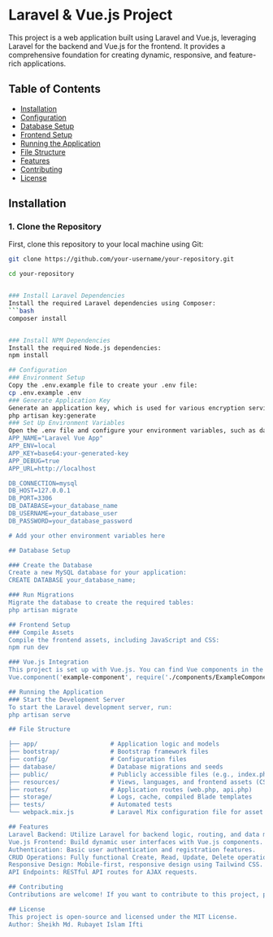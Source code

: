 # Laravel & Vue.js Project

This project is a web application built using Laravel and Vue.js, leveraging Laravel for the backend and Vue.js for the frontend. It provides a comprehensive foundation for creating dynamic, responsive, and feature-rich applications.

## Table of Contents

- [Installation](#installation)
- [Configuration](#configuration)
- [Database Setup](#database-setup)
- [Frontend Setup](#frontend-setup)
- [Running the Application](#running-the-application)
- [File Structure](#file-structure)
- [Features](#features)
- [Contributing](#contributing)
- [License](#license)

## Installation

### 1. Clone the Repository
First, clone this repository to your local machine using Git:

```bash
git clone https://github.com/your-username/your-repository.git

cd your-repository


### Install Laravel Dependencies
Install the required Laravel dependencies using Composer:
```bash
composer install


### Install NPM Dependencies
Install the required Node.js dependencies:
npm install

## Configuration
### Environment Setup
Copy the .env.example file to create your .env file:
cp .env.example .env
### Generate Application Key
Generate an application key, which is used for various encryption services:
php artisan key:generate
### Set Up Environment Variables
Open the .env file and configure your environment variables, such as database settings, mail configuration, and other services. Here's an example configuration:
APP_NAME="Laravel Vue App"
APP_ENV=local
APP_KEY=base64:your-generated-key
APP_DEBUG=true
APP_URL=http://localhost

DB_CONNECTION=mysql
DB_HOST=127.0.0.1
DB_PORT=3306
DB_DATABASE=your_database_name
DB_USERNAME=your_database_user
DB_PASSWORD=your_database_password

# Add your other environment variables here

## Database Setup

### Create the Database
Create a new MySQL database for your application:
CREATE DATABASE your_database_name;

### Run Migrations
Migrate the database to create the required tables:
php artisan migrate

## Frontend Setup
### Compile Assets
Compile the frontend assets, including JavaScript and CSS:
npm run dev

### Vue.js Integration
This project is set up with Vue.js. You can find Vue components in the resources/js/components directory. To add a new component, create a .vue file in this directory, and reference it in your resources/js/app.js file.
Vue.component('example-component', require('./components/ExampleComponent.vue').default);

## Running the Application
### Start the Development Server
To start the Laravel development server, run:
php artisan serve

## File Structure

├── app/                    # Application logic and models
├── bootstrap/              # Bootstrap framework files
├── config/                 # Configuration files
├── database/               # Database migrations and seeds
├── public/                 # Publicly accessible files (e.g., index.php, assets)
├── resources/              # Views, languages, and frontend assets (CSS, JS, Vue components)
├── routes/                 # Application routes (web.php, api.php)
├── storage/                # Logs, cache, compiled Blade templates
├── tests/                  # Automated tests
└── webpack.mix.js          # Laravel Mix configuration file for asset compilation

## Features
Laravel Backend: Utilize Laravel for backend logic, routing, and data management.
Vue.js Frontend: Build dynamic user interfaces with Vue.js components.
Authentication: Basic user authentication and registration features.
CRUD Operations: Fully functional Create, Read, Update, Delete operations.
Responsive Design: Mobile-first, responsive design using Tailwind CSS.
API Endpoints: RESTful API routes for AJAX requests.

## Contributing
Contributions are welcome! If you want to contribute to this project, please fork the repository and submit a pull request.

## License
This project is open-source and licensed under the MIT License.
Author: Sheikh Md. Rubayet Islam Ifti